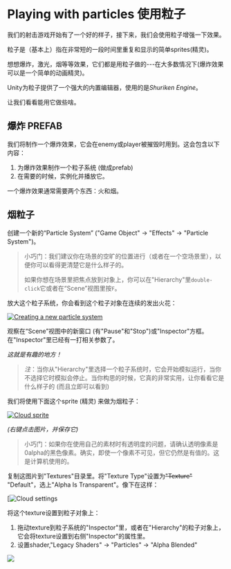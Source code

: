 # Playing with particles 使用粒子

我们的射击游戏开始有了一个好的样子，接下来，我们会使用粒子增强一下效果。

粒子是（基本上）指在非常短的一段时间里重复和显示的简单sprites(精灵)。

想想爆炸，激光，烟等等效果，它们都是用粒子做的---在大多数情况下(爆炸效果可以是一个简单的动画精灵)。

Unity为粒子提供了一个强大的内置编辑器，使用的是*Shuriken Engine*。

让我们看看能用它做些啥。

## 爆炸 PREFAB

我们将制作一个爆炸效果，它会在enemy或player被摧毁时用到。这会包含以下内容：

1. 为爆炸效果制作一个粒子系统 (做成prefab)
2. 在需要的时候，实例化并播放它。

一个爆炸效果通常需要两个东西：火和烟。

## 烟粒子

创建一个新的“Particle System” ("Game Object" -> "Effects" -> "Particle System")。

> 小巧门：我们建议你在场景的空旷的位置进行（或者在一个空场景里），以便你可以看得更清楚它是什么样子的。
>
> 如果你想在场景里把焦点放到对象上，你可以在"Hierarchy"里`double-click`它或者在“Scene”视图里按`F`。

放大这个粒子系统，你会看到这个粒子对象在连续的发出火花：

[![Creating a new particle system](https://pixelnest.io/tutorials/2d-game-unity/particles/-img/new_particle_system.png)](https://pixelnest.io/tutorials/2d-game-unity/particles/-img/new_particle_system.png)

观察在“Scene”视图中的新窗口 (有"Pause"和"Stop")或"Inspector"方框。在"Inspector"里已经有一打相关参数了。

*这就是有趣的地方！*

> *注*：当你从"Hierarchy"里选择一个粒子系统时，它会开始模拟运行，当你不选择它时模拟会停止。当你构思的时候，它真的非常实用，让你看看它是什么样子的 (而且立即可以看到)

我们将使用下面这个sprite (精灵) 来做为烟粒子：

[![Cloud sprite](https://pixelnest.io/tutorials/2d-game-unity/particles/-img/cloud.png)](https://pixelnest.io/tutorials/2d-game-unity/particles/-img/cloud.png)

*(右键点击图片，并保存它)*

> 小巧门：如果你在使用自己的素材时有透明度的问题，请确认透明像素是0alpha的黑色像素。确实，即使一个像素不可见，但它仍然是有值的。这是计算机使用的。

复制这图片到"Textures"目录里。将"Texture Type"设置为~~"Texture"~~ "Default"，选上"Alpha Is Transparent"。像下在这样：

[![Cloud settings](https://github.com/yuiitsu/Article/blob/master/Unity-Tutorials/2d-game-unity/images/0901.png?raw=true)

将这个texture设置到粒子对象上：

1. 拖动texture到粒子系统的"Inspector"里，或者在"Hierarchy"的粒子对象上，它会将texture设置到右侧"Inspector"的属性里。
2. 设置shader,"Legacy Shaders" -> "Particles" -> "Alpha Blended"

![](https://github.com/yuiitsu/Article/blob/master/Unity-Tutorials/2d-game-unity/images/0902.png?raw=true)